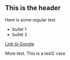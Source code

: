 ## This is the header

Here is some regular text

* bullet 1
* bullet 2

[Link to Google](http://www.google.com)

More test.
This is a test2 case